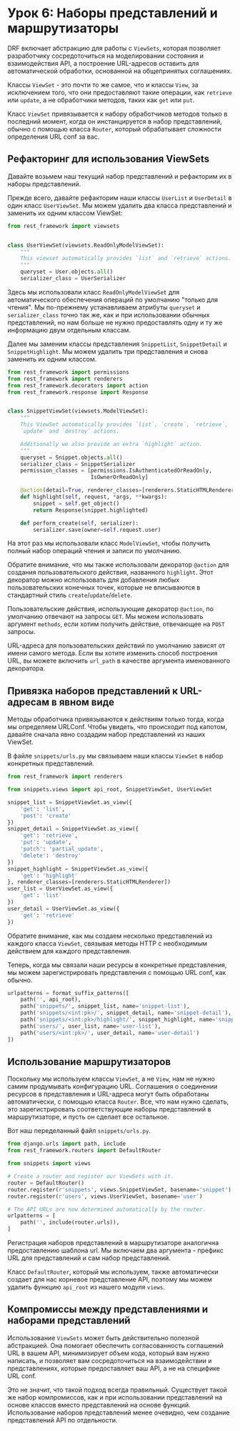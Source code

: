 <!-- TRANSLATED by md-translate -->
# Урок 6: Наборы представлений и маршрутизаторы

DRF включает абстракцию для работы с `ViewSets`, которая позволяет разработчику сосредоточиться на моделировании состояния и взаимодействия API, а построение URL-адресов оставить для автоматической обработки, основанной на общепринятых соглашениях.

Классы `ViewSet` - это почти то же самое, что и классы `View`, за исключением того, что они предоставляют такие операции, как `retrieve` или `update`, а не обработчики методов, таких как `get` или `put`.

Класс `ViewSet` привязывается к набору обработчиков методов только в последний момент, когда он инстанцируется в набор представлений, обычно с помощью класса `Router`, который обрабатывает сложности определения URL conf за вас.

## Рефакторинг для использования ViewSets

Давайте возьмем наш текущий набор представлений и рефакторим их в наборы представлений.

Прежде всего, давайте рефакторим наши классы `UserList` и `UserDetail` в один класс `UserViewSet`. Мы можем удалить два класса представлений и заменить их одним классом ViewSet:

```python
from rest_framework import viewsets


class UserViewSet(viewsets.ReadOnlyModelViewSet):
    """
    This viewset automatically provides `list` and `retrieve` actions.
    """
    queryset = User.objects.all()
    serializer_class = UserSerializer
```

Здесь мы использовали класс `ReadOnlyModelViewSet` для автоматического обеспечения операций по умолчанию "только для чтения". Мы по-прежнему устанавливаем атрибуты `queryset` и `serializer_class` точно так же, как и при использовании обычных представлений, но нам больше не нужно предоставлять одну и ту же информацию двум отдельным классам.

Далее мы заменим классы представления `SnippetList`, `SnippetDetail` и `SnippetHighlight`. Мы можем удалить три представления и снова заменить их одним классом.

```python
from rest_framework import permissions
from rest_framework import renderers
from rest_framework.decorators import action
from rest_framework.response import Response


class SnippetViewSet(viewsets.ModelViewSet):
    """
    This ViewSet automatically provides `list`, `create`, `retrieve`,
    `update` and `destroy` actions.

    Additionally we also provide an extra `highlight` action.
    """
    queryset = Snippet.objects.all()
    serializer_class = SnippetSerializer
    permission_classes = [permissions.IsAuthenticatedOrReadOnly,
                          IsOwnerOrReadOnly]

    @action(detail=True, renderer_classes=[renderers.StaticHTMLRenderer])
    def highlight(self, request, *args, **kwargs):
        snippet = self.get_object()
        return Response(snippet.highlighted)

    def perform_create(self, serializer):
        serializer.save(owner=self.request.user)
```

На этот раз мы использовали класс `ModelViewSet`, чтобы получить полный набор операций чтения и записи по умолчанию.

Обратите внимание, что мы также использовали декоратор `@action` для создания пользовательского действия, названного `highlight`. Этот декоратор можно использовать для добавления любых пользовательских конечных точек, которые не вписываются в стандартный стиль `create`/`update`/`delete`.

Пользовательские действия, использующие декоратор `@action`, по умолчанию отвечают на запросы `GET`. Мы можем использовать аргумент `methods`, если хотим получить действие, отвечающее на `POST` запросы.

URL-адреса для пользовательских действий по умолчанию зависят от имени самого метода. Если вы хотите изменить способ построения URL, вы можете включить `url_path` в качестве аргумента именованного декоратора.

## Привязка наборов представлений к URL-адресам в явном виде

Методы обработчика привязываются к действиям только тогда, когда мы определяем URLConf. Чтобы увидеть, что происходит под капотом, давайте сначала явно создадим набор представлений из наших ViewSet.

В файле `snippets/urls.py` мы связываем наши классы `ViewSet` в набор конкретных представлений.

```python
from rest_framework import renderers

from snippets.views import api_root, SnippetViewSet, UserViewSet

snippet_list = SnippetViewSet.as_view({
    'get': 'list',
    'post': 'create'
})
snippet_detail = SnippetViewSet.as_view({
    'get': 'retrieve',
    'put': 'update',
    'patch': 'partial_update',
    'delete': 'destroy'
})
snippet_highlight = SnippetViewSet.as_view({
    'get': 'highlight'
}, renderer_classes=[renderers.StaticHTMLRenderer])
user_list = UserViewSet.as_view({
    'get': 'list'
})
user_detail = UserViewSet.as_view({
    'get': 'retrieve'
})
```

Обратите внимание, как мы создаем несколько представлений из каждого класса `ViewSet`, связывая методы HTTP с необходимым действием для каждого представления.

Теперь, когда мы связали наши ресурсы в конкретные представления, мы можем зарегистрировать представления с помощью URL conf, как обычно.

```python
urlpatterns = format_suffix_patterns([
    path('', api_root),
    path('snippets/', snippet_list, name='snippet-list'),
    path('snippets/<int:pk>/', snippet_detail, name='snippet-detail'),
    path('snippets/<int:pk>/highlight/', snippet_highlight, name='snippet-highlight'),
    path('users/', user_list, name='user-list'),
    path('users/<int:pk>/', user_detail, name='user-detail')
])
```

## Использование маршрутизаторов

Поскольку мы используем классы `ViewSet`, а не `View`, нам не нужно самим продумывать конфигурацию URL. Соглашения о соединении ресурсов в представления и URL-адреса могут быть обработаны автоматически, с помощью класса `Router`. Все, что нам нужно сделать, это зарегистрировать соответствующие наборы представлений в маршрутизаторе, и пусть он сделает все остальное.

Вот наш переделанный файл `snippets/urls.py`.

```python
from django.urls import path, include
from rest_framework.routers import DefaultRouter

from snippets import views

# Create a router and register our ViewSets with it.
router = DefaultRouter()
router.register(r'snippets', views.SnippetViewSet, basename='snippet')
router.register(r'users', views.UserViewSet, basename='user')

# The API URLs are now determined automatically by the router.
urlpatterns = [
    path('', include(router.urls)),
]
```

Регистрация наборов представлений в маршрутизаторе аналогична предоставлению шаблона url. Мы включаем два аргумента - префикс URL для представлений и сам набор представлений.

Класс `DefaultRouter`, который мы используем, также автоматически создает для нас корневое представление API, поэтому мы можем удалить функцию `api_root` из нашего модуля `views`.

## Компромиссы между представлениями и наборами представлений

Использование `ViewSets` может быть действительно полезной абстракцией. Она помогает обеспечить согласованность соглашений URL в вашем API, минимизирует объем кода, который вам нужно написать, и позволяет вам сосредоточиться на взаимодействии и представлениях, которые предоставляет ваш API, а не на специфике URL conf.

Это не значит, что такой подход всегда правильный. Существует такой же набор компромиссов, как и при использовании представлений на основе классов вместо представлений на основе функций. Использование наборов представлений менее очевидно, чем создание представлений API по отдельности.
